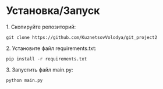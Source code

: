 <h1>Установка/Запуск</h1>
1. Скопируйте репозиторий:
<pre><code>git clone https://github.com/KuznetsovVolodya/git_project2</code></pre>
2. Установите файл requirements.txt:
<pre><code>pip install -r requirements.txt</code></pre>
3. Запустить файл main.py:
<pre><code>python main.py</code></pre>

